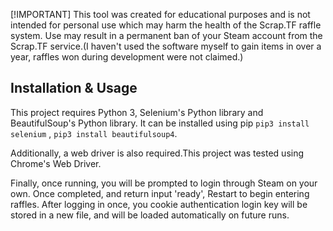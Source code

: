 

[!IMPORTANT]
This tool was created for educational purposes and is not intended for personal use which may harm the health of the Scrap.TF raffle system. Use may result in a permanent ban of your Steam account from the Scrap.TF service.(I haven't used the software myself to gain items in over a year, raffles won during development were not claimed.)


 ## Installation & Usage
 This project requires Python 3, Selenium's Python library and BeautifulSoup's Python library. It can be installed using pip `pip3 install selenium` , `pip3 install beautifulsoup4`.

 Additionally, a web driver is also required.This project was tested using Chrome's Web Driver.

 Finally, once running, you will be prompted to login through Steam on your own. Once completed, and return input 'ready', Restart to begin entering raffles. After logging in once, you cookie authentication login key will be stored in a new file, and will be loaded automatically on future runs.
